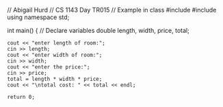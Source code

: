 // Abigail Hurd
// CS 1143 Day TR015
// Example in class
#include <iostream>
#include <string>
using namespace std;

int main()
{
    // Declare variables
    double length, width, price, total;

    cout << "enter length of room:";
    cin >> length;
    cout << "enter width of room:";
    cin >> width;
    cout << "enter the price:";
    cin >> price;
    total = length * width * price;
    cout << "\ntotal cost: " << total << endl;

    return 0;
